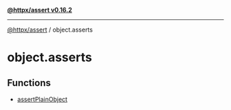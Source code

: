 [**@httpx/assert v0.16.2**](../README.md)

***

[@httpx/assert](../README.md) / object.asserts

# object.asserts

## Functions

- [assertPlainObject](functions/assertPlainObject.md)
